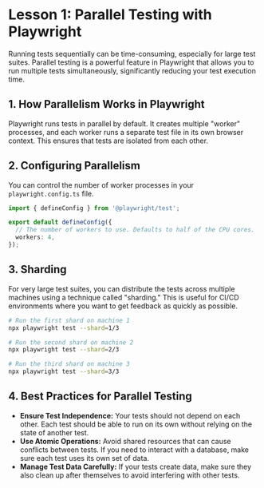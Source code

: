 # Lesson 1: Parallel Testing with Playwright

Running tests sequentially can be time-consuming, especially for large test suites. Parallel testing is a powerful feature in Playwright that allows you to run multiple tests simultaneously, significantly reducing your test execution time.

## 1. How Parallelism Works in Playwright

Playwright runs tests in parallel by default. It creates multiple "worker" processes, and each worker runs a separate test file in its own browser context. This ensures that tests are isolated from each other.

## 2. Configuring Parallelism

You can control the number of worker processes in your `playwright.config.ts` file.

```typescript
import { defineConfig } from '@playwright/test';

export default defineConfig({
  // The number of workers to use. Defaults to half of the CPU cores.
  workers: 4,
});
```

## 3. Sharding

For very large test suites, you can distribute the tests across multiple machines using a technique called "sharding." This is useful for CI/CD environments where you want to get feedback as quickly as possible.

```bash
# Run the first shard on machine 1
npx playwright test --shard=1/3

# Run the second shard on machine 2
npx playwright test --shard=2/3

# Run the third shard on machine 3
npx playwright test --shard=3/3
```

## 4. Best Practices for Parallel Testing

- **Ensure Test Independence:** Your tests should not depend on each other. Each test should be able to run on its own without relying on the state of another test.
- **Use Atomic Operations:** Avoid shared resources that can cause conflicts between tests. If you need to interact with a database, make sure each test uses its own set of data.
- **Manage Test Data Carefully:** If your tests create data, make sure they also clean up after themselves to avoid interfering with other tests.